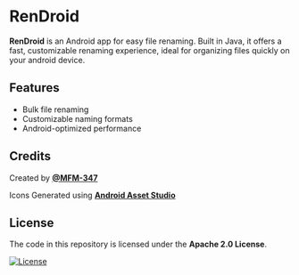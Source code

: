 # RenDroid

**RenDroid** is an Android app for easy file renaming. Built in Java, it offers a fast, customizable renaming experience, ideal for organizing files quickly on your android device.

## Features
- Bulk file renaming
- Customizable naming formats
- Android-optimized performance

## Credits
Created by **[@MFM-347](https://github.com/MFM-347)**

Icons Generated using **[Android Asset Studio](https://romannurik.github.io/AndroidAssetStudio/)**

## License
The code in this repository is licensed under the **Apache 2.0 License**.

[![License](https://img.shields.io/badge/License-Apache_2.0-0298c3.svg)](https://opensource.org/licenses/Apache-2.0)